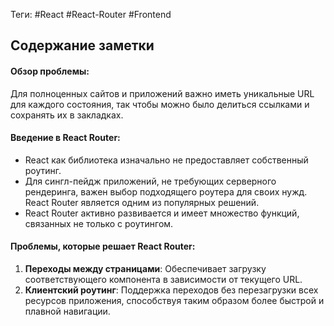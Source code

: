Теги: #React #React-Router #Frontend
## Содержание заметки
#### Обзор проблемы:
Для полноценных сайтов и приложений важно иметь уникальные URL для каждого состояния, так чтобы можно было делиться ссылками и сохранять их в закладках.

#### Введение в React Router:

- React как библиотека изначально не предоставляет собственный роутинг.
- Для сингл-пейдж приложений, не требующих серверного рендеринга, важен выбор подходящего роутера для своих нужд. React Router является одним из популярных решений.
- React Router активно развивается и имеет множество функций, связанных не только с роутингом.
#### Проблемы, которые решает React Router:

1. **Переходы между страницами**: Обеспечивает загрузку соответствующего компонента в зависимости от текущего URL.
2. **Клиентский роутинг**: Поддержка переходов без перезагрузки всех ресурсов приложения, способствуя таким образом более быстрой и плавной навигации.